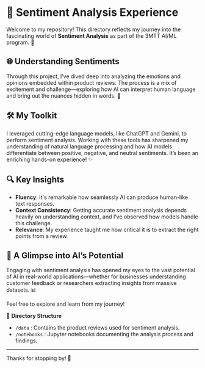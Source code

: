 
# 🌟 Sentiment Analysis Experience 

Welcome to my repository! This directory reflects my journey into the fascinating world of **Sentiment Analysis** as part of the 3MTT AI/ML program. 🚀

## 🌐 Understanding Sentiments 
Through this project, I’ve dived deep into analyzing the emotions and opinions embedded within product reviews. The process is a mix of excitement and challenge—exploring how AI can interpret human language and bring out the nuances hidden in words. 💭

## 🛠️ My Toolkit 
I leveraged cutting-edge language models, like ChatGPT and Gemini, to perform sentiment analysis. Working with these tools has sharpened my understanding of natural language processing and how AI models differentiate between positive, negative, and neutral sentiments. It’s been an enriching hands-on experience! ✨

## 🔍 Key Insights
- **Fluency**: It's remarkable how seamlessly AI can produce human-like text responses.
- **Context Consistency**: Getting accurate sentiment analysis depends heavily on understanding context, and I’ve observed how models handle this challenge.
- **Relevance**: My experience taught me how critical it is to extract the right points from a review.

## 🤖 A Glimpse into AI’s Potential
Engaging with sentiment analysis has opened my eyes to the vast potential of AI in real-world applications—whether for businesses understanding customer feedback or researchers extracting insights from massive datasets. 📊

Feel free to explore and learn from my journey!

📁 **Directory Structure**
- `/data` : Contains the product reviews used for sentiment analysis.
- `/notebooks` : Jupyter notebooks documenting the analysis process and findings.

---

Thanks for stopping by! 🌱
